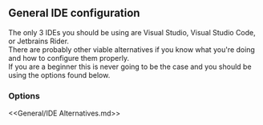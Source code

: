 ## General IDE configuration

The only 3 IDEs you should be using are Visual Studio, Visual Studio Code, or Jetbrains Rider.  
There are probably other viable alternatives if you know what you're doing and how to configure them properly.  
If you are a beginner this is never going to be the case and you should be using the options found below.

### Options

<<General/IDE Alternatives.md>>